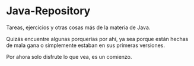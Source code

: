 # Java-Repository

Tareas, ejercicios y otras cosas más de la materia de Java.

Quizás encuentre algunas porquerías por ahí, ya sea porque están hechas de mala gana o simplemente estaban en sus primeras versiones.

Por ahora solo disfrute lo que vea, es un comienzo.
